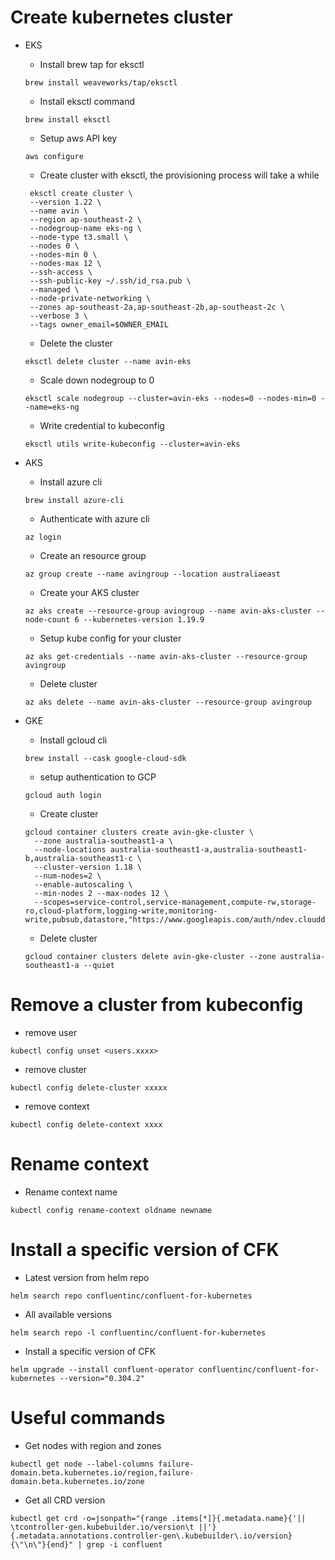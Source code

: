 # Create kubernetes cluster 
  * EKS
    * Install brew tap for eksctl
    ```
    brew install weaveworks/tap/eksctl
    ```
    * Install eksctl command
    ```
    brew install eksctl
    ```
    * Setup aws API key
    ```
    aws configure
    ```
    * Create cluster with eksctl, the provisioning process will take a while
    ```
     eksctl create cluster \
     --version 1.22 \
     --name avin \
     --region ap-southeast-2 \
     --nodegroup-name eks-ng \
     --node-type t3.small \
     --nodes 0 \
     --nodes-min 0 \
     --nodes-max 12 \
     --ssh-access \
     --ssh-public-key ~/.ssh/id_rsa.pub \
     --managed \
     --node-private-networking \
     --zones ap-southeast-2a,ap-southeast-2b,ap-southeast-2c \
     --verbose 3 \
     --tags owner_email=$OWNER_EMAIL
    ```
    * Delete the cluster
    ```
    eksctl delete cluster --name avin-eks
    ```
    * Scale down nodegroup to 0
    ```
    eksctl scale nodegroup --cluster=avin-eks --nodes=0 --nodes-min=0 --name=eks-ng
    ```
    * Write credential to kubeconfig
    ```
    eksctl utils write-kubeconfig --cluster=avin-eks
    ```

  * AKS
    * Install azure cli
    ```
    brew install azure-cli
    ```
    * Authenticate with azure cli
    ```
    az login
    ```
    * Create an resource group
    ```
    az group create --name avingroup --location australiaeast
    ```
    * Create your AKS cluster
    ```
    az aks create --resource-group avingroup --name avin-aks-cluster --node-count 6 --kubernetes-version 1.19.9
    ```
    * Setup kube config for your cluster
    ```
    az aks get-credentials --name avin-aks-cluster --resource-group avingroup
    ```
    * Delete cluster
    ```
    az aks delete --name avin-aks-cluster --resource-group avingroup
    ```

  * GKE 
    * Install gcloud cli
    ```
    brew install --cask google-cloud-sdk
    ```
    * setup authentication to GCP
    ```
    gcloud auth login
    ```
    * Create cluster
    ```
    gcloud container clusters create avin-gke-cluster \
      --zone australia-southeast1-a \
      --node-locations australia-southeast1-a,australia-southeast1-b,australia-southeast1-c \
      --cluster-version 1.18 \
      --num-nodes=2 \
      --enable-autoscaling \
      --min-nodes 2 --max-nodes 12 \
      --scopes=service-control,service-management,compute-rw,storage-ro,cloud-platform,logging-write,monitoring-write,pubsub,datastore,"https://www.googleapis.com/auth/ndev.clouddns.readwrite"
    ```

    * Delete cluster
    ```
    gcloud container clusters delete avin-gke-cluster --zone australia-southeast1-a --quiet
    ```


# Remove a cluster from kubeconfig
  * remove user
  ```
  kubectl config unset <users.xxxx>
  ```
  * remove cluster
  ```
  kubectl config delete-cluster xxxxx
  ```
  * remove context
  ```
  kubectl config delete-context xxxx
  ```
# Rename context
  * Rename context name
  ```
  kubectl config rename-context oldname newname
  ```

# Install a specific version of CFK
  * Latest version from helm repo
  ```
  helm search repo confluentinc/confluent-for-kubernetes
  ```
  * All available versions
  ```
  helm search repo -l confluentinc/confluent-for-kubernetes
  ```
  * Install a specific version of CFK
  ```
  helm upgrade --install confluent-operator confluentinc/confluent-for-kubernetes --version="0.304.2"
  ```

# Useful commands
  * Get nodes with region and zones
  ```
  kubectl get node --label-columns failure-domain.beta.kubernetes.io/region,failure-domain.beta.kubernetes.io/zone
  ```
  * Get all CRD version
  ```
  kubectl get crd -o=jsonpath="{range .items[*]}{.metadata.name}{'|| \tcontroller-gen.kubebuilder.io/version\t ||'}{.metadata.annotations.controller-gen\.kubebuilder\.io/version}{\"\n\"}{end}" | grep -i confluent
  ```
